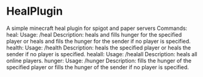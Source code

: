 # HealPlugin
A simple minecraft heal plugin for spigot and paper servers
Commands:
  heal:
    Usage: /heal <playername> 
    Description: heals and fills hunger for the specified player or heals and fils the hunger for the sender if no player is specified.
  health:
    Usage:  /health <playername>
    Description: heals the specified player or heals the sender if no player is specified.
  healall:
    Usage:  /healall
    Description: heals all online players.
  hunger:
    Usage:  /hunger <playername>
    Description: fills the hunger of the specified player or fills the hunger of the sender if no player is specified.
    

